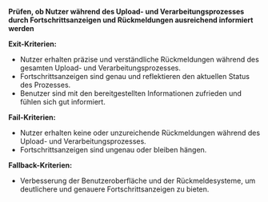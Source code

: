 **Prüfen, ob Nutzer während des Upload- und Verarbeitungsprozesses durch Fortschrittsanzeigen und Rückmeldungen ausreichend informiert werden**

**Exit-Kriterien:**
* Nutzer erhalten präzise und verständliche Rückmeldungen während des gesamten Upload- und Verarbeitungsprozesses.
* Fortschrittsanzeigen sind genau und reflektieren den aktuellen Status des Prozesses.
* Benutzer sind mit den bereitgestellten Informationen zufrieden und fühlen sich gut informiert.

**Fail-Kriterien:**
* Nutzer erhalten keine oder unzureichende Rückmeldungen während des Upload- und Verarbeitungsprozesses.
* Fortschrittsanzeigen sind ungenau oder bleiben hängen.

**Fallback-Kriterien:**
* Verbesserung der Benutzeroberfläche und der Rückmeldesysteme, um deutlichere und genauere Fortschrittsanzeigen zu bieten.

